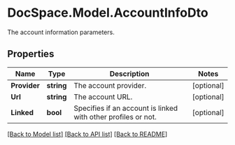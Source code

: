 # DocSpace.Model.AccountInfoDto
The account information parameters.

## Properties

Name | Type | Description | Notes
------------ | ------------- | ------------- | -------------
**Provider** | **string** | The account provider. | [optional] 
**Url** | **string** | The account URL. | [optional] 
**Linked** | **bool** | Specifies if an account is linked with other profiles or not. | [optional] 

[[Back to Model list]](../README.md#documentation-for-models) [[Back to API list]](../README.md#documentation-for-api-endpoints) [[Back to README]](../README.md)

